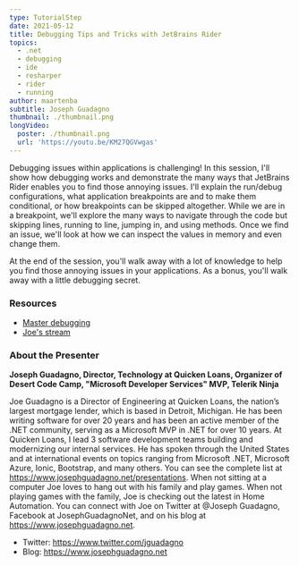 ```yaml
---
type: TutorialStep
date: 2021-05-12
title: Debugging Tips and Tricks with JetBrains Rider
topics:
  - .net
  - debugging
  - ide
  - resharper
  - rider
  - running
author: maartenba
subtitle: Joseph Guadagno
thumbnail: ./thumbnail.png
longVideo:
  poster: ./thumbnail.png
  url: 'https://youtu.be/KM27QGVwgas'
---
```


Debugging issues within applications is challenging! In this session, I'll show how debugging works and demonstrate the many ways that JetBrains Rider enables you to find those annoying issues. I'll explain the run/debug configurations, what application breakpoints are and to make them conditional, or how breakpoints can be skipped altogether. While we are in a breakpoint, we'll explore the many ways to navigate through the code but skipping lines, running to line, jumping in, and using methods. Once we find an issue, we'll look at how we can inspect the values in memory and even change them.

At the end of the session, you'll walk away with a lot of knowledge to help you find those annoying issues in your applications. As a bonus, you'll walk away with a little debugging secret.

### Resources

* [Master debugging](https://github.com/jguadagno/mastering-debugging)
* [Joe's stream](http://jjg.me/stream)

### About the Presenter

**Joseph Guadagno, Director, Technology at Quicken Loans, Organizer of Desert Code Camp, "Microsoft Developer Services" MVP, Telerik Ninja**

Joe Guadagno is a Director of Engineering at Quicken Loans, the nation’s largest mortgage lender, which is based in Detroit, Michigan. He has been writing software for over 20 years and has been an active member of the .NET community, serving as a Microsoft MVP in .NET for over 10 years. At Quicken Loans, I lead 3 software development teams building and modernizing our internal services. He has spoken through the United States and at international events on topics ranging from Microsoft .NET, Microsoft Azure, Ionic, Bootstrap, and many others. You can see the complete list at https://www.josephguadagno.net/presentations. When not sitting at a computer Joe loves to hang out with his family and play games. When not playing games with the family, Joe is checking out the latest in Home Automation. You can connect with Joe on Twitter at @Joseph Guadagno, Facebook at JosephGuadagnoNet, and on his blog at https://www.josephguadagno.net.

* Twitter: https://www.twitter.com/jguadagno
* Blog: https://www.josephguadagno.net

